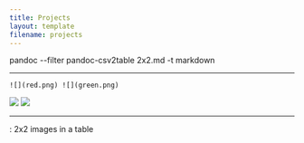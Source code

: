 ```yaml
---
title: Projects
layout: template
filename: projects
--- 
```

pandoc --filter pandoc-csv2table 2x2.md -t markdown

  -------------- --------------
    ![](red.png) ![](green.png)
   ![](blue.png) ![](black.png)
  -------------- --------------

  : 2x2 images in a table